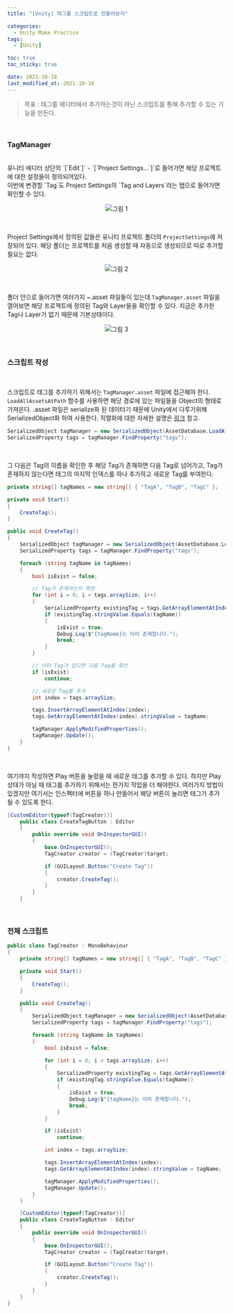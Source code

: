 ```yaml
---
title: "[Unity] 태그를 스크립트로 만들어보자"

categories:
  - Unity Make Practice
tags:
  - [Unity]

toc: true
toc_sticky: true

date: 2021-10-18
last_modified_at: 2021-10-18
---
```


> 목표 : 태그를 에디터에서 추가하는것이 아닌 스크립트를 통해 추가할 수 있는 기능을 만든다.

<br>

### TagManager
<br>
유니티 에디터 상단의 `[`Edit`]` - `[`Project Settings...`]`로 들어가면 해당 프로젝트에 대한 설정들이 정의되어있다.<br>
이번에 변경할 `Tag`도 Project Settings의 `Tag and Layers`라는 탭으로 들어가면 확인할 수 있다.

<p align="center">
  <img src="/assets/images/unity/make practice/tag auto create/1.jpg" title="그림 1" />
</p>

<br>

Project Settings에서 정의된 값들은 유니티 프로젝트 폴더의 `ProjectSettings`에 저장되어 있다. 해당 폴더는 프로젝트를 처음 생성할 때 자동으로 생성되므로 따로 추가할 필요는 없다.

<p align="center">
  <img src="/assets/images/unity/make practice/tag auto create/2.jpg" title="그림 2" />
</p>

<br>

폴더 안으로 들어가면 여러가지 ~.asset 파일들이 있는데 `TagManager.asset` 파일을 열어보면 해당 프로젝트에 정의된 Tag와 Layer들을 확인할 수 있다. 지금은 추가한 Tag나 Layer가 없기 때문에 기본상태이다.

<p align="center">
  <img src="/assets/images/unity/make practice/tag auto create/3.jpg" title="그림 3" />
</p>

<br>

### 스크립트 작성

<br>

스크립트로 태그를 추가하기 위해서는 `TagManager.asset` 파일에 접근해야 한다. `LoadAllAssetsAtPath` 함수를 사용하면 해당 경로에 있는 파일들을 Object의 형태로 가져온다.
.asset 파일은 serialize화 된 데이터기 때문에 Unity에서 다루기위해 SerializedObject화 하여 사용한다.
직렬화에 대한 자세한 설명은 [링크]((https://m.blog.naver.com/PostView.naver?isHttpsRedirect=true&blogId=hammerimpact&logNo=220770624015)) 참고.

```c#
SerializedObject tagManager = new SerializedObject(AssetDatabase.LoadAllAssetsAtPath("ProjectSettings/TagManager.asset")[0]);
SerializedProperty tags = tagManager.FindProperty("tags");
```

<br>

그 다음은 Tag의 이름을 확인한 후 해당 Tag가 존재하면 다음 Tag로 넘어가고, Tag가 존재하지 않는다면 태그의 마지막 인덱스를 하나 추가하고 새로운 Tag를 부여한다.

```c#
private string[] tagNames = new string[] { "TagA", "TagB", "TagC" };

private void Start()
{
    CreateTag();
}

public void CreateTag()
{
    SerializedObject tagManager = new SerializedObject(AssetDatabase.LoadAllAssetsAtPath("ProjectSettings/TagManager.asset")[0]);
    SerializedProperty tags = tagManager.FindProperty("tags");

    foreach (string tagName in tagNames)
    {
        bool isExist = false;

        // Tag가 존재하는지 확인
        for (int i = 0; i < tags.arraySize; i++)
        {
            SerializedProperty existingTag = tags.GetArrayElementAtIndex(i);
            if (existingTag.stringValue.Equals(tagName))
            {
                isExist = true;
                Debug.Log($"{tagName}는 이미 존재합니다.");
                break;
            }
        }

        // 이미 Tag가 있다면 다음 Tag를 확인
        if (isExist)
            continue;

        // 새로운 Tag를 추가
        int index = tags.arraySize;

        tags.InsertArrayElementAtIndex(index);
        tags.GetArrayElementAtIndex(index).stringValue = tagName;

        tagManager.ApplyModifiedProperties();
        tagManager.Update();
    }
}
```

<br>

여기까지 작성하면 Play 버튼을 눌렀을 때 새로운 태그를 추가할 수 있다. 하지만 Play 상태가 아닐 때 태그를 추가하기 위해서는 한가지 작업을 더 해야한다. 여러가지 방법이 있겠지만 여기서는 인스펙터에 버튼을 하나 만들어서 해당 버튼이 눌리면 태그가 추가 될 수 있도록 한다.

```c#
[CustomEditor(typeof(TagCreator))]
    public class CreateTagButton : Editor
    {
        public override void OnInspectorGUI()
        {
            base.OnInspectorGUI();
            TagCreator creator = (TagCreator)target;

            if (GUILayout.Button("Create Tag"))
            {
                creator.CreateTag();
            }
        }
    }
```

<br>

### 전체 스크립트

```c#
public class TagCreator : MonoBehaviour
{
    private string[] tagNames = new string[] { "TagA", "TagB", "TagC" };

    private void Start()
    {
        CreateTag();
    }

    public void CreateTag()
    {
        SerializedObject tagManager = new SerializedObject(AssetDatabase.LoadAllAssetsAtPath("ProjectSettings/TagManager.asset")[0]);
        SerializedProperty tags = tagManager.FindProperty("tags");

        foreach (string tagName in tagNames)
        {
            bool isExist = false;

            for (int i = 0; i < tags.arraySize; i++)
            {
                SerializedProperty existingTag = tags.GetArrayElementAtIndex(i);
                if (existingTag.stringValue.Equals(tagName))
                {
                    isExist = true;
                    Debug.Log($"{tagName}는 이미 존재합니다.");
                    break;
                }
            }

            if (isExist)
                continue;

            int index = tags.arraySize;

            tags.InsertArrayElementAtIndex(index);
            tags.GetArrayElementAtIndex(index).stringValue = tagName;

            tagManager.ApplyModifiedProperties();
            tagManager.Update();
        }
    }

    [CustomEditor(typeof(TagCreator))]
    public class CreateTagButton : Editor
    {
        public override void OnInspectorGUI()
        {
            base.OnInspectorGUI();
            TagCreator creator = (TagCreator)target;

            if (GUILayout.Button("Create Tag"))
            {
                creator.CreateTag();
            }
        }
    }
}
```



